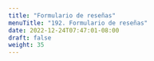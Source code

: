 ```yaml
---
title: "Formulario de reseñas"
menuTitle: "192. Formulario de reseñas"
date: 2022-12-24T07:47:01-08:00
draft: false
weight: 35
---
```

